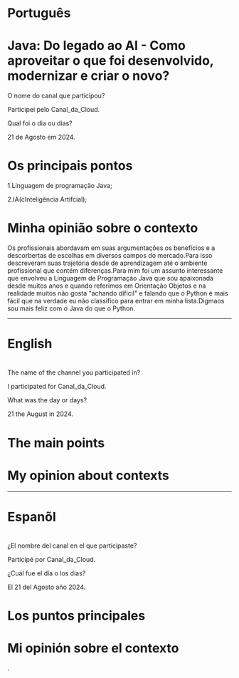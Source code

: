 
# Português

# Java: Do legado ao AI - Como aproveitar o que foi desenvolvido, modernizar e criar o novo?


O nome do canal que participou?

Participei pelo Canal_da_Cloud.

Qual foi o dia ou dias?

21 de Agosto em 2024.

# Os principais pontos

1.Linguagem de programação Java;

2.IA(cInteligência Artifcial);


# Minha opinião sobre o contexto

<p>Os profissionais abordavam em suas argumentações os benefícios e a descorbertas de escolhas em diversos campos do mercado.Para isso descreveram suas trajetória desde de aprendizagem até o ambiente profissional que contém diferenças.Para mim foi um assunto interessante que envolveu a Linguagem de Programação Java que sou apaixonada desde muitos anos e quando referimos em Orientação Objetos e na realidade  muitos não gosta "achando  difícil" e falando que o Python é mais fácil que na verdade eu não classifico para entrar em minha lista.Digmaos sou mais feliz com o Java do que o Python.</p>

--------------------------------------------------------------------------------------------------------------------------------

# English

# 

The name of the channel you participated in?

I participated for Canal_da_Cloud.

What was the day or days?

21 the August in 2024.

# The main points



# My opinion about contexts

<p> </p>

--------------------------------------------------------------------------------------------------------------------------------

# Espanõl 

# 

¿El nombre del canal en el que participaste?

Participé por  Canal_da_Cloud.

¿Cuál fue el día o los días?

El 21 del Agosto año 2024.


# Los puntos principales



#  Mi opinión sobre el contexto

<p>.</p>





